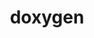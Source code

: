 ---
title: "doxygen"
layout: cache
categories: [package, develop]
meta: {"versions": ["1.8.20"], "compilers": ["gcc@=7.3.1"], "oss": ["amzn2"], "platforms": ["linux"], "targets": ["aarch64", "neoverse_n1", "x86_64_v3"], "stacks": ["aws-ahug", "aws-ahug-aarch64", "root"], "num_specs": 18, "num_specs_by_stack": {"root": 18, "aws-ahug-aarch64": 16, "aws-ahug": 2}}
spec_details: [{"hash": "vsattbfctr3jpdoudbovo4sgpyxwxvi3", "compiler": "gcc@=7.3.1", "versions": ["1.8.20"], "os": "amzn2", "platform": "linux", "target": "aarch64", "variants": ["build_system=cmake", "build_type=Release", "generator=make", "~graphviz", "~ipo", "~mscgen", "patches=3355c80"], "stacks": ["root", "aws-ahug-aarch64"], "size": "-", "tarball": "https://binaries.spack.io/develop/build_cache/linux-amzn2-aarch64/gcc-7.3.1/doxygen-1.8.20/linux-amzn2-aarch64-gcc-7.3.1-doxygen-1.8.20-vsattbfctr3jpdoudbovo4sgpyxwxvi3.spack"}, {"hash": "7ftvu3vf5pmhxnnazrr5yybhg6nymwrq", "compiler": "gcc@=7.3.1", "versions": ["1.8.20"], "os": "amzn2", "platform": "linux", "target": "aarch64", "variants": ["build_system=cmake", "build_type=RelWithDebInfo", "generator=make", "~graphviz", "~ipo", "~mscgen", "patches=3355c80"], "stacks": ["root", "aws-ahug-aarch64"], "size": "-", "tarball": "https://binaries.spack.io/develop/build_cache/linux-amzn2-aarch64/gcc-7.3.1/doxygen-1.8.20/linux-amzn2-aarch64-gcc-7.3.1-doxygen-1.8.20-7ftvu3vf5pmhxnnazrr5yybhg6nymwrq.spack"}, {"hash": "x3fwp5dwua3x7oalgurk7yvey4zza6iu", "compiler": "gcc@=7.3.1", "versions": ["1.8.20"], "os": "amzn2", "platform": "linux", "target": "aarch64", "variants": ["build_system=cmake", "build_type=RelWithDebInfo", "generator=make", "~graphviz", "~ipo", "~mscgen", "patches=3355c80"], "stacks": ["root", "aws-ahug-aarch64"], "size": "-", "tarball": "https://binaries.spack.io/develop/build_cache/linux-amzn2-aarch64/gcc-7.3.1/doxygen-1.8.20/linux-amzn2-aarch64-gcc-7.3.1-doxygen-1.8.20-x3fwp5dwua3x7oalgurk7yvey4zza6iu.spack"}, {"hash": "2gubf2udmmqhmhywwcfaaguhdl24hr7v", "compiler": "gcc@=7.3.1", "versions": ["1.8.20"], "os": "amzn2", "platform": "linux", "target": "aarch64", "variants": ["build_system=cmake", "build_type=RelWithDebInfo", "generator=make", "~graphviz", "~ipo", "~mscgen", "patches=3355c80"], "stacks": ["root", "aws-ahug-aarch64"], "size": "-", "tarball": "https://binaries.spack.io/develop/build_cache/linux-amzn2-aarch64/gcc-7.3.1/doxygen-1.8.20/linux-amzn2-aarch64-gcc-7.3.1-doxygen-1.8.20-2gubf2udmmqhmhywwcfaaguhdl24hr7v.spack"}, {"hash": "q2dxlcmxezsnxvthw5thditvg6l3cvf3", "compiler": "gcc@=7.3.1", "versions": ["1.8.20"], "os": "amzn2", "platform": "linux", "target": "aarch64", "variants": ["build_system=cmake", "build_type=RelWithDebInfo", "generator=make", "~graphviz", "~ipo", "~mscgen", "patches=3355c80"], "stacks": ["root", "aws-ahug-aarch64"], "size": "-", "tarball": "https://binaries.spack.io/develop/build_cache/linux-amzn2-aarch64/gcc-7.3.1/doxygen-1.8.20/linux-amzn2-aarch64-gcc-7.3.1-doxygen-1.8.20-q2dxlcmxezsnxvthw5thditvg6l3cvf3.spack"}, {"hash": "fxbvbpnf7b2ih4v5pftgokspnj5hbi45", "compiler": "gcc@=7.3.1", "versions": ["1.8.20"], "os": "amzn2", "platform": "linux", "target": "aarch64", "variants": ["build_system=cmake", "build_type=RelWithDebInfo", "generator=make", "~graphviz", "~ipo", "~mscgen", "patches=3355c80"], "stacks": ["root", "aws-ahug-aarch64"], "size": "-", "tarball": "https://binaries.spack.io/develop/build_cache/linux-amzn2-aarch64/gcc-7.3.1/doxygen-1.8.20/linux-amzn2-aarch64-gcc-7.3.1-doxygen-1.8.20-fxbvbpnf7b2ih4v5pftgokspnj5hbi45.spack"}, {"hash": "jplbd2aidpagjzeeg73d7cgvk7srwavm", "compiler": "gcc@=7.3.1", "versions": ["1.8.20"], "os": "amzn2", "platform": "linux", "target": "aarch64", "variants": ["build_system=cmake", "build_type=RelWithDebInfo", "generator=make", "~graphviz", "~ipo", "~mscgen", "patches=3355c80"], "stacks": ["root", "aws-ahug-aarch64"], "size": "-", "tarball": "https://binaries.spack.io/develop/build_cache/linux-amzn2-aarch64/gcc-7.3.1/doxygen-1.8.20/linux-amzn2-aarch64-gcc-7.3.1-doxygen-1.8.20-jplbd2aidpagjzeeg73d7cgvk7srwavm.spack"}, {"hash": "7jqqacpy5uuxmn4wepsnog4x5w3fe7x3", "compiler": "gcc@=7.3.1", "versions": ["1.8.20"], "os": "amzn2", "platform": "linux", "target": "aarch64", "variants": ["build_system=cmake", "build_type=Release", "generator=make", "~graphviz", "~ipo", "~mscgen", "patches=3355c80"], "stacks": ["root", "aws-ahug-aarch64"], "size": "-", "tarball": "https://binaries.spack.io/develop/build_cache/linux-amzn2-aarch64/gcc-7.3.1/doxygen-1.8.20/linux-amzn2-aarch64-gcc-7.3.1-doxygen-1.8.20-7jqqacpy5uuxmn4wepsnog4x5w3fe7x3.spack"}, {"hash": "hrp3teqepqmqq6nhdoyj5y4ok6g4g773", "compiler": "gcc@=7.3.1", "versions": ["1.8.20"], "os": "amzn2", "platform": "linux", "target": "neoverse_n1", "variants": ["build_system=cmake", "build_type=RelWithDebInfo", "generator=make", "~graphviz", "~ipo", "~mscgen", "patches=3355c80"], "stacks": ["root", "aws-ahug-aarch64"], "size": "-", "tarball": "https://binaries.spack.io/develop/build_cache/linux-amzn2-neoverse_n1/gcc-7.3.1/doxygen-1.8.20/linux-amzn2-neoverse_n1-gcc-7.3.1-doxygen-1.8.20-hrp3teqepqmqq6nhdoyj5y4ok6g4g773.spack"}, {"hash": "pr27mas3jkytqetuamhboao6ynydy5wu", "compiler": "gcc@=7.3.1", "versions": ["1.8.20"], "os": "amzn2", "platform": "linux", "target": "neoverse_n1", "variants": ["build_system=cmake", "build_type=RelWithDebInfo", "generator=make", "~graphviz", "~ipo", "~mscgen", "patches=3355c80"], "stacks": ["root", "aws-ahug-aarch64"], "size": "-", "tarball": "https://binaries.spack.io/develop/build_cache/linux-amzn2-neoverse_n1/gcc-7.3.1/doxygen-1.8.20/linux-amzn2-neoverse_n1-gcc-7.3.1-doxygen-1.8.20-pr27mas3jkytqetuamhboao6ynydy5wu.spack"}, {"hash": "adh3tvkvnb2kbkbnb24rzvmb34xldvea", "compiler": "gcc@=7.3.1", "versions": ["1.8.20"], "os": "amzn2", "platform": "linux", "target": "neoverse_n1", "variants": ["build_system=cmake", "build_type=RelWithDebInfo", "generator=make", "~graphviz", "~ipo", "~mscgen", "patches=3355c80"], "stacks": ["root", "aws-ahug-aarch64"], "size": "-", "tarball": "https://binaries.spack.io/develop/build_cache/linux-amzn2-neoverse_n1/gcc-7.3.1/doxygen-1.8.20/linux-amzn2-neoverse_n1-gcc-7.3.1-doxygen-1.8.20-adh3tvkvnb2kbkbnb24rzvmb34xldvea.spack"}, {"hash": "6p5i6qurycibaowfohpkrlqagsyjffi2", "compiler": "gcc@=7.3.1", "versions": ["1.8.20"], "os": "amzn2", "platform": "linux", "target": "neoverse_n1", "variants": ["build_system=cmake", "build_type=Release", "generator=make", "~graphviz", "~ipo", "~mscgen", "patches=3355c80"], "stacks": ["root", "aws-ahug-aarch64"], "size": "-", "tarball": "https://binaries.spack.io/develop/build_cache/linux-amzn2-neoverse_n1/gcc-7.3.1/doxygen-1.8.20/linux-amzn2-neoverse_n1-gcc-7.3.1-doxygen-1.8.20-6p5i6qurycibaowfohpkrlqagsyjffi2.spack"}, {"hash": "izwg25o7cgnfoe54yjwrbgri6ovoxpet", "compiler": "gcc@=7.3.1", "versions": ["1.8.20"], "os": "amzn2", "platform": "linux", "target": "neoverse_n1", "variants": ["build_system=cmake", "build_type=Release", "generator=make", "~graphviz", "~ipo", "~mscgen", "patches=3355c80"], "stacks": ["root", "aws-ahug-aarch64"], "size": "-", "tarball": "https://binaries.spack.io/develop/build_cache/linux-amzn2-neoverse_n1/gcc-7.3.1/doxygen-1.8.20/linux-amzn2-neoverse_n1-gcc-7.3.1-doxygen-1.8.20-izwg25o7cgnfoe54yjwrbgri6ovoxpet.spack"}, {"hash": "rkzctdbzvnag7pv4ok7xlauo5j2lpbx7", "compiler": "gcc@=7.3.1", "versions": ["1.8.20"], "os": "amzn2", "platform": "linux", "target": "neoverse_n1", "variants": ["build_system=cmake", "build_type=RelWithDebInfo", "generator=make", "~graphviz", "~ipo", "~mscgen", "patches=3355c80"], "stacks": ["root", "aws-ahug-aarch64"], "size": "-", "tarball": "https://binaries.spack.io/develop/build_cache/linux-amzn2-neoverse_n1/gcc-7.3.1/doxygen-1.8.20/linux-amzn2-neoverse_n1-gcc-7.3.1-doxygen-1.8.20-rkzctdbzvnag7pv4ok7xlauo5j2lpbx7.spack"}, {"hash": "rsj7uquxjyjoco6vmfxkupgelwce5f47", "compiler": "gcc@=7.3.1", "versions": ["1.8.20"], "os": "amzn2", "platform": "linux", "target": "neoverse_n1", "variants": ["build_system=cmake", "build_type=RelWithDebInfo", "generator=make", "~graphviz", "~ipo", "~mscgen", "patches=3355c80"], "stacks": ["root", "aws-ahug-aarch64"], "size": "-", "tarball": "https://binaries.spack.io/develop/build_cache/linux-amzn2-neoverse_n1/gcc-7.3.1/doxygen-1.8.20/linux-amzn2-neoverse_n1-gcc-7.3.1-doxygen-1.8.20-rsj7uquxjyjoco6vmfxkupgelwce5f47.spack"}, {"hash": "vm5exnff42uop2juuw63txublapzdzrt", "compiler": "gcc@=7.3.1", "versions": ["1.8.20"], "os": "amzn2", "platform": "linux", "target": "neoverse_n1", "variants": ["build_system=cmake", "build_type=RelWithDebInfo", "generator=make", "~graphviz", "~ipo", "~mscgen", "patches=3355c80"], "stacks": ["root", "aws-ahug-aarch64"], "size": "-", "tarball": "https://binaries.spack.io/develop/build_cache/linux-amzn2-neoverse_n1/gcc-7.3.1/doxygen-1.8.20/linux-amzn2-neoverse_n1-gcc-7.3.1-doxygen-1.8.20-vm5exnff42uop2juuw63txublapzdzrt.spack"}, {"hash": "vmmptipsnejj6rfdybzy4fo2u2mnjbhy", "compiler": "gcc@=7.3.1", "versions": ["1.8.20"], "os": "amzn2", "platform": "linux", "target": "x86_64_v3", "variants": ["build_system=cmake", "build_type=RelWithDebInfo", "generator=make", "~graphviz", "~ipo", "~mscgen", "patches=3355c80"], "stacks": ["aws-ahug", "root"], "size": "-", "tarball": "https://binaries.spack.io/develop/build_cache/linux-amzn2-x86_64_v3/gcc-7.3.1/doxygen-1.8.20/linux-amzn2-x86_64_v3-gcc-7.3.1-doxygen-1.8.20-vmmptipsnejj6rfdybzy4fo2u2mnjbhy.spack"}, {"hash": "bye6flnekfp7uiw5ds3accu2sfiwojsu", "compiler": "gcc@=7.3.1", "versions": ["1.8.20"], "os": "amzn2", "platform": "linux", "target": "x86_64_v3", "variants": ["build_system=cmake", "build_type=Release", "generator=make", "~graphviz", "~ipo", "~mscgen", "patches=3355c80"], "stacks": ["aws-ahug", "root"], "size": "-", "tarball": "https://binaries.spack.io/develop/build_cache/linux-amzn2-x86_64_v3/gcc-7.3.1/doxygen-1.8.20/linux-amzn2-x86_64_v3-gcc-7.3.1-doxygen-1.8.20-bye6flnekfp7uiw5ds3accu2sfiwojsu.spack"}]
---